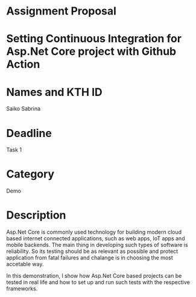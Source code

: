 # Assignment Proposal
# Setting Continuous Integration for Asp.Net Core project with Github Action
# Names and KTH ID
Saiko Sabrina
# Deadline
Task 1
# Category
Demo
# Description
Asp.Net Core is commonly used technology for building modern cloud based internet connected applications, such as web apps, IoT apps and mobile backends. The main thing in developing such types of software is reliability. So its testing should be as relevant as possible and protect application from fatal failures and chalange is in choosing the most accetable way.

In this demonstration, I show how Asp.Net Core based projects can be tested in real life and how to set up and run such tests with the respective frameworks. 
